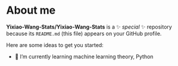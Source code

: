 # About me


**Yixiao-Wang-Stats/Yixiao-Wang-Stats** is a ✨ _special_ ✨ repository because its `README.md` (this file) appears on your GitHub profile.

Here are some ideas to get you started:

- 🌱 I’m currently learning machine learning theory, Python


